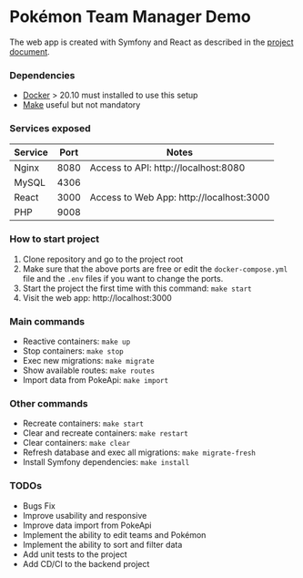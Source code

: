 # Pokémon Team Manager Demo
The web app is created with Symfony and React as described in the [project document](https://docs.google.com/document/d/1m6AE33i7Vr8LMHA5tPVohkbyH4gVvP2HVsjrlnENazY/edit?usp=sharing
).

### Dependencies
- [Docker](https://www.docker.com/get-started) > 20.10 must installed to use this setup
- [Make](https://formulae.brew.sh/formula/make) useful but not mandatory

### Services exposed

| Service | Port | Notes                                    |
|---------|------|------------------------------------------|
| Nginx   | 8080 | Access to API: http://localhost:8080     |
| MySQL   | 4306 |                                          |
| React   | 3000 | Access to Web App: http://localhost:3000 |
| PHP     | 9008 |                                          |

### How to start project
1. Clone repository and go to the project root
2. Make sure that the above ports are free or edit the `docker-compose.yml` file and the `.env` files if you want to change the ports.
3. Start the project the first time with this command: `make start`
4. Visit the web app: http://localhost:3000

### Main commands
- Reactive containers: `make up`
- Stop containers: `make stop`
- Exec new migrations: `make migrate`
- Show available routes: `make routes`
- Import data from PokeApi: `make import`

### Other commands
- Recreate containers: `make start`
- Clear and recreate containers: `make restart`
- Clear containers: `make clear`
- Refresh database and exec all migrations: `make migrate-fresh`
- Install Symfony dependencies: `make install`

### TODOs
- Bugs Fix
- Improve usability and responsive
- Improve data import from PokeApi
- Implement the ability to edit teams and Pokémon
- Implement the ability to sort and filter data
- Add unit tests to the project
- Add CD/CI to the backend project
